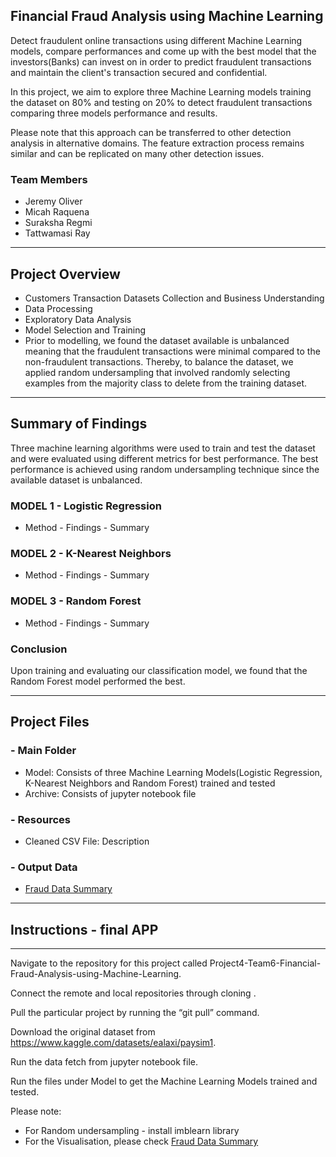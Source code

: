 ## Financial Fraud Analysis using Machine Learning
Detect fraudulent online transactions using different Machine Learning models, compare performances and come up with the best model that the investors(Banks) can invest on in order to predict fraudulent transactions and maintain the client's transaction secured and confidential.

In this project, we aim to explore three Machine Learning models training the dataset on 80% and testing on 20% to detect fraudulent transactions comparing three models performance and results. 

Please note that this approach can be transferred to other detection analysis in alternative domains. The feature extraction process remains similar and can be replicated on many other detection issues.

### Team Members
- Jeremy Oliver
- Micah Raquena
- Suraksha Regmi
- Tattwamasi Ray
----------------------
## Project Overview
- Customers Transaction Datasets Collection and Business Understanding
- Data Processing
- Exploratory Data Analysis
- Model Selection and Training
- Prior to modelling, we found the dataset available is unbalanced meaning that the fraudulent transactions were minimal compared to the non-fraudulent transactions. Thereby, to balance the dataset, we applied random undersampling that involved randomly selecting examples from the majority class to delete from the training dataset.
----------------------
## Summary of Findings
Three machine learning algorithms were used to train and test the dataset and were evaluated using different metrics for best performance. The best performance is achieved using random undersampling technique since the available dataset is unbalanced.
### MODEL 1 - Logistic Regression
- Method - Findings - Summary
### MODEL 2 - K-Nearest Neighbors
- Method - Findings - Summary
### MODEL 3 - Random Forest
- Method - Findings - Summary
### Conclusion
Upon training and evaluating our classification model, we found that the Random Forest model performed the best.

----------------------
## Project Files
### - Main Folder
- Model: Consists of three Machine Learning Models(Logistic Regression, K-Nearest Neighbors and Random Forest) trained and tested
- Archive: Consists of jupyter notebook file 
### - Resources
- Cleaned CSV File: Description
### - Output Data
- [Fraud Data Summary](https://public.tableau.com/app/profile/micah.raquena.pequeno/viz/FraudDataSummary/FraudDataSummary?publish=yes)
----------------------
## Instructions - final APP
----------------------
Navigate to the repository for this project called Project4-Team6-Financial-Fraud-Analysis-using-Machine-Learning.

Connect the remote and local repositories through cloning .

Pull the particular project by running the “git pull” command.

Download the original dataset from https://www.kaggle.com/datasets/ealaxi/paysim1. 

Run the data fetch from jupyter notebook file. 

Run the files under Model to get the Machine Learning Models trained and tested.

Please note: 
- For Random undersampling - install imblearn library
- For the Visualisation, please check  [Fraud Data Summary](https://public.tableau.com/app/profile/micah.raquena.pequeno/viz/FraudDataSummary/FraudDataSummary?publish=yes)
